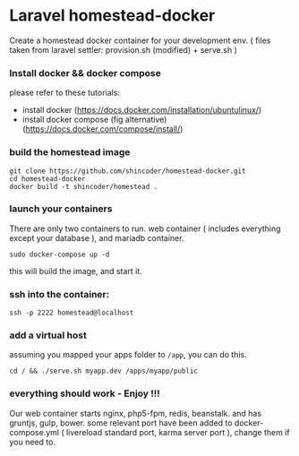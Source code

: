 # Laravel homestead-docker
Create a homestead docker container for your development env. ( files taken from laravel settler: provision.sh (modified) + serve.sh )

### Install docker && docker compose
please refer to these tutorials:
* install docker (https://docs.docker.com/installation/ubuntulinux/)
* install docker compose (fig alternative) (https://docs.docker.com/compose/install/)

### build the homestead image
```shell
git clone https://github.com/shincoder/homestead-docker.git
cd homestead-docker
docker build -t shincoder/homestead .
```

### launch your containers
There are only two containers to run. web container ( includes everything except your database ), and mariadb container.
```shell
sudo docker-compose up -d
```
this will build the image, and start it.

### ssh into the container:
```shell
ssh -p 2222 homestead@localhost
```

### add a virtual host
assuming you mapped your apps folder to ```/app```, you can do this.
```shell
cd / && ./serve.sh myapp.dev /apps/myapp/public
```

### everything should work - Enjoy !!!
Our web container starts nginx, php5-fpm, redis, beanstalk. and has gruntjs, gulp, bower.
some relevant port have been added to docker-compose.yml ( livereload standard port, karma server port ), change them if you need to.
